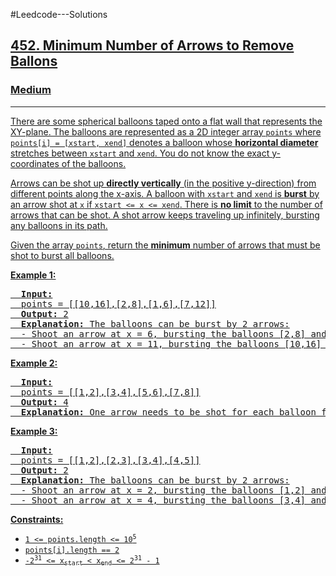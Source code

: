 #Leedcode---Solutions
<h2><a href="https://leetcode.com/problems/minimum-number-of-arrows-to-burst-balloons/description/">452. Minimum Number of Arrows to Remove Ballons</h2>
  <h3>Medium</h3>
	<hr>
  <p>
    There are some spherical balloons taped onto a flat wall that represents the XY-plane. The balloons are represented as a 2D integer array <code>points</code> where 
    <code>points[i] = [xstart, xend]</code> denotes a balloon whose <strong>horizontal diameter</strong> stretches between <code>xstart</code> and <code>xend</code>. You do not know the exact y-coordinates of the balloons.
  </p>
  <p>
    Arrows can be shot up <strong>directly vertically</strong> (in the positive y-direction) from different points along the x-axis. A balloon with <code>xstart</code> and <code>xend</code> is <strong>burst</strong> by an arrow 
    shot at <code>x</code> if <code>xstart <= x <= xend</code>. There is <strong>no limit</strong> to the number of arrows that can be shot. A shot arrow keeps traveling up infinitely, bursting any balloons in its path.
  </p>
  <p>
    Given the array <code>points</code>, return the <strong>minimum</strong> number of arrows that must be shot to burst all balloons.
  </p>
  <p>
    <strong>Example 1:</strong>
  </p>
  <pre>
  <strong>Input:</strong>
  points = [[10,16],[2,8],[1,6],[7,12]]
  <strong>Output:</strong> 2
  <strong>Explanation:</strong> The balloons can be burst by 2 arrows:
  - Shoot an arrow at x = 6, bursting the balloons [2,8] and [1,6].
  - Shoot an arrow at x = 11, bursting the balloons [10,16] and [7,12].
</pre>
  <p>
    <strong>Example 2:</strong>
  </p>
  <pre>
  <strong>Input:</strong>
  points = [[1,2],[3,4],[5,6],[7,8]]
  <strong>Output:</strong> 4
  <strong>Explanation:</strong> One arrow needs to be shot for each balloon for a total of 4 arrows.
</pre>
  <p>
    <strong>Example 3:</strong>
  </p>
  <pre>
  <strong>Input:</strong>
  points = [[1,2],[2,3],[3,4],[4,5]]
  <strong>Output:</strong> 2
  <strong>Explanation:</strong> The balloons can be burst by 2 arrows:
  - Shoot an arrow at x = 2, bursting the balloons [1,2] and [2,3].
  - Shoot an arrow at x = 4, bursting the balloons [3,4] and [4,5].
</pre>
  <p>
    <strong>Constraints:</strong>
  </p>
  <ul>
	<li><code>1 &lt;= points.length &lt;= 10<sup>5</sup></code></li>
	<li><code>points[i].length == 2</code></li>
	<li><code>-2<sup>31</sup> &lt;= x<sub>start</sub> &lt; x<sub>end</sub> &lt;= 2<sup>31</sup> - 1</code></li>
</ul>
